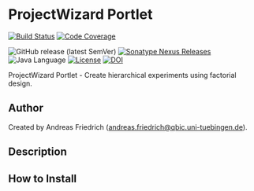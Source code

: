 # ProjectWizard Portlet

[![Build Status](https://travis-ci.com/qbicsoftware/projectwizard-portlet.svg?branch=master)](https://travis-ci.com/qbicsoftware/projectwizard-portlet)
[![Code Coverage](https://codecov.io/gh/qbicsoftware/projectwizard-portlet/branch/master/graph/badge.svg)](https://codecov.io/gh/qbicsoftware/projectwizard-portlet)

![GitHub release (latest SemVer)](https://img.shields.io/github/v/release/qbicsoftware/projectwizard-portlet)
[![Sonatype Nexus Releases](https://img.shields.io/nexus/r/life.qbic/projectwizard-portlet?nexusVersion=3&server=https%3A%2F%2Fqbic-repo.qbic.uni-tuebingen.de%2F)](https://qbic-repo.qbic.uni-tuebingen.de/service/rest/repository/browse/maven-releases/life/qbic/projectwizard-portlet/)
![Java Language](https://img.shields.io/badge/language-java-blue.svg)
[![License](https://img.shields.io/github/license/qbicsoftware/projectwizard-portlet
)](https://travis-ci.com/qbicsoftware/projectwizard-portlet)
[![DOI](https://zenodo.org/badge/DOI/10.5281/zenodo.3908302.svg)](https://doi.org/10.5281/zenodo.3908302)

ProjectWizard Portlet - Create hierarchical experiments using factorial design.

## Author

Created by Andreas Friedrich (andreas.friedrich@qbic.uni-tuebingen.de).

## Description

## How to Install
